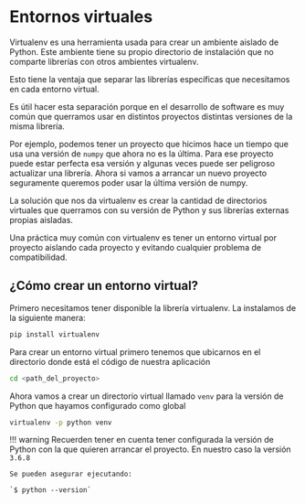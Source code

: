 Entornos virtuales
==================

Virtualenv es una herramienta usada para crear un ambiente aislado de Python.
Este ambiente tiene su propio directorio de instalación que no comparte
librerías con otros ambientes virtualenv.

Esto tiene la ventaja que separar las librerías específicas que necesitamos en
cada entorno virtual.

Es útil hacer esta separación porque en el desarrollo de software es muy común
que querramos usar en distintos proyectos distintas versiones de la misma
librería.

Por ejemplo, podemos tener un proyecto que hicimos hace un tiempo que usa una
versión de `numpy` que ahora no es la última. Para ese proyecto puede estar
perfecta esa versión y algunas veces puede ser peligroso actualizar una
librería. Ahora si vamos a arrancar un nuevo proyecto seguramente queremos poder
usar la última versión de numpy.

La solución que nos da virtualenv es crear la cantidad de directorios virtuales
que querramos con su versión de Python y sus librerías externas propias
aisladas.

Una práctica muy común con virtualenv es tener un entorno virtual por proyecto
aislando cada proyecto y evitando cualquier problema de compatibilidad.

## ¿Cómo crear un entorno virtual?

Primero necesitamos tener disponible la librería virtualenv. La instalamos de
la siguiente manera:

```bash
pip install virtualenv
```

Para crear un entorno virtual primero tenemos que ubicarnos en el directorio
donde está el código de nuestra aplicación

```bash
cd <path_del_proyecto>
```

Ahora vamos a crear un directorio virtual llamado `venv` para la versión de
Python que hayamos configurado como global

```bash
virtualenv -p python venv
```

!!! warning
    Recuerden tener en cuenta tener configurada la versión de Python con la que
    quieren arrancar el proyecto. En nuestro caso la versión `3.6.8`

    Se pueden asegurar ejecutando:

    `$ python --version`


